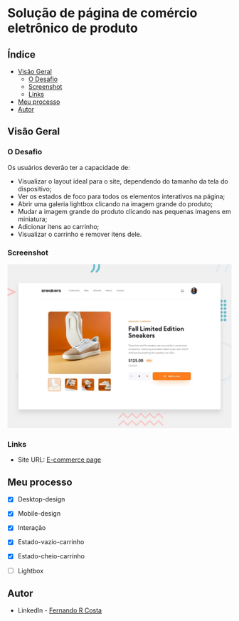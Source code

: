 # Solução de página de comércio eletrônico de produto


## Índice

- [Visão Geral](#visao-geral)
  - [O Desafio](#o-desafio)
  - [Screenshot](#screenshot)
  - [Links](#links)
- [Meu processo](#meu-processo)
- [Autor](#autor)


## Visão Geral

### O Desafio

Os usuários deverão ter a capacidade de:

- Visualizar o layout ideal para o site, dependendo do tamanho da tela do dispositivo;
- Ver os estados de foco para todos os elementos interativos na página;
- Abrir uma galeria lightbox clicando na imagem grande do produto;
- Mudar a imagem grande do produto clicando nas pequenas imagens em miniatura;
- Adicionar itens ao carrinho;
- Visualizar o carrinho e remover itens dele.


### Screenshot

![](./design/desktop-preview.jpg)


### Links

- Site URL: [E-commerce page](https://e-commerce-page-lovat.vercel.app/)


## Meu processo

- [x] Desktop-design
- [x] Mobile-design
- [x] Interação
- [x] Estado-vazio-carrinho
- [x] Estado-cheio-carrinho
- [ ] Lightbox


## Autor

- LinkedIn - [Fernando R Costa](https://www.linkedin.com/in/fernando-r-costa/)
